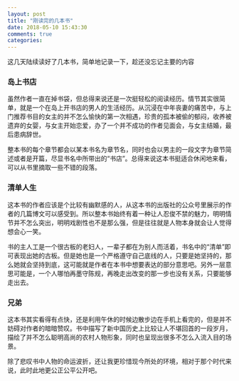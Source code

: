 ```yaml
---
layout: post
title: "刚读完的几本书"
date: 2018-05-10 15:43:30
comments: true
categories: 
---
```

这几天陆续读好了几本书，简单地记录一下，趁还没忘记主要的内容

### 岛上书店

虽然作者一直在掉书袋，但总得来说还是一次挺轻松的阅读经历。情节其实很简单，就是一个在岛上开书店的男人的生活经历。从沉浸在中年丧妻的痛苦中，与上门推荐书目的女主的并不怎么愉快的第一次相遇，珍贵的孤本被偷的郁闷，收养被遗弃的女婴，与女主开始恋爱，办了一个并不成功的作者见面会，与女主结婚，最后患病辞世。

整本书的每个章节都会以某本书名为章节名，同时也会以男主的一段文字为章节简述或者是开篇，尽显书名中所带出的“书店”。总得来说这本书挺适合休闲地来看，可以从书里摘取一些不错的段落。

### 清单人生

这本书的作者应该是个比较有幽默感的人，从这本书的出版社的公众号里展示的作者的几篇博文可以感受到。所以整本书始终有着一种让人忍俊不禁的魅力，明明情节并不怎么突出，明明戏剧性也不是那么强，但是往往就是人物本身就会让人觉得想会心一笑。

书的主人工是一个很古板的老妇人，一辈子都在为别人而活着，书名中的“清单”即可表现出她的古板。但是她也是一个严格遵守自己底线的人，只要是她坚持的，那么她就会坚持到底，这可能就是作者在本书中想要表达的部分意思吧。另外一层意思可能是，一个人哪怕再墨守陈规，再晚走出改变的那一步也没有关系，只要能够走出去。

### 兄弟

这本书其实看得有点快，还是利用午休的时候边散步边在手机上看完的，但是并不妨碍对作者的暗暗赞叹。书中描写了新中国历史上比较让人不堪回首的一段岁月，描绘了并不怎么聪明高尚的农村人物形象，同时也呈现出很多不怎么入流入目的场景。

除了悲叹书中人物的命运波折，还让我更珍惜现今所处的环境，相对于那个时代来说，此时此地更公正公平公开吧。

